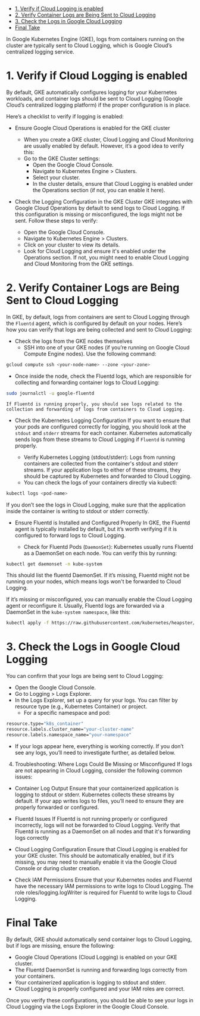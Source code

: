 - [1. Verify if Cloud Logging is enabled](#1-verify-if-cloud-logging-is-enabled)
- [2. Verify Container Logs are Being Sent to Cloud Logging](#2-verify-container-logs-are-being-sent-to-cloud-logging)
- [3. Check the Logs in Google Cloud Logging](#3-check-the-logs-in-google-cloud-logging)
- [Final Take](#final-take)


In Google Kubernetes Engine (GKE), logs from containers running on the cluster are typically sent to Cloud Logging, which is Google Cloud’s centralized logging service.

# 1. Verify if Cloud Logging is enabled
By default, GKE automatically configures logging for your Kubernetes workloads, and container logs should be sent to Cloud Logging (Google Cloud’s centralized logging platform) if the proper configuration is in place.

Here’s a checklist to verify if logging is enabled:
* Ensure Google Cloud Operations is enabled for the GKE cluster
  * When you create a GKE cluster, Cloud Logging and Cloud Monitoring are usually enabled by default. However, it’s a good idea to verify this:
  * Go to the GKE Cluster settings:
    * Open the Google Cloud Console.
    * Navigate to Kubernetes Engine > Clusters.
    * Select your cluster.
    * In the cluster details, ensure that Cloud Logging is enabled under the Operations section (if not, you can enable it here).

* Check the Logging Configuration in the GKE Cluster
GKE integrates with Google Cloud Operations by default to send logs to Cloud Logging. If this configuration is missing or misconfigured, the logs might not be sent. Follow these steps to verify:
  * Open the Google Cloud Console.
  * Navigate to Kubernetes Engine > Clusters.
  * Click on your cluster to view its details.
  * Look for Cloud Logging and ensure it's enabled under the Operations section. If not, you might need to enable Cloud Logging and Cloud Monitoring from the GKE settings.

# 2. Verify Container Logs are Being Sent to Cloud Logging
In GKE, by default, logs from containers are sent to Cloud Logging through the `Fluentd` agent, which is configured by default on your nodes. Here’s how you can verify that logs are being collected and sent to Cloud Logging:

* Check the logs from the GKE nodes themselves
  * SSH into one of your GKE nodes (if you’re running on Google Cloud Compute Engine nodes). Use the following command:
```bash
gcloud compute ssh <your-node-name> --zone <your-zone>
```
  * Once inside the node, check the Fluentd logs, which are responsible for collecting and forwarding container logs to Cloud Logging:
```bash
sudo journalctl -u google-fluentd
```
    If Fluentd is running properly, you should see logs related to the collection and forwarding of logs from containers to Cloud Logging.

* Check the Kubernetes Logging Configuration
If you want to ensure that your pods are configured correctly for logging, you should look at the `stdout` and `stderr` streams for each container. Kubernetes automatically sends logs from these streams to Cloud Logging if `Fluentd` is running properly.

  * Verify Kubernetes Logging (stdout/stderr): Logs from running containers are collected from the container's stdout and stderr streams. If your application logs to either of these streams, they should be captured by Kubernetes and forwarded to Cloud Logging.
  * You can check the logs of your containers directly via kubectl:
```bash
kubectl logs <pod-name>
```
  If you don’t see the logs in Cloud Logging, make sure that the application inside the container is writing to stdout or stderr correctly.

* Ensure Fluentd is Installed and Configured Properly
In GKE, the Fluentd agent is typically installed by default, but it’s worth verifying if it is configured to forward logs to Cloud Logging.

  * Check for Fluentd Pods (`DaemonSet`): Kubernetes usually runs Fluentd as a DaemonSet on each node. You can verify this by running:
```bash
kubectl get daemonset -n kube-system
```

This should list the fluentd DaemonSet. If it’s missing, Fluentd might not be running on your nodes, which means logs won't be forwarded to Cloud Logging.

If it’s missing or misconfigured, you can manually enable the Cloud Logging agent or reconfigure it. Usually, Fluentd logs are forwarded via a DaemonSet in the `kube-system namespace`, like this:
```bash
kubectl apply -f https://raw.githubusercontent.com/kubernetes/heapster/master/deploy/kube-fluentd-operator.yaml
```

# 3. Check the Logs in Google Cloud Logging
You can confirm that your logs are being sent to Cloud Logging:

* Open the Google Cloud Console.
* Go to Logging > Logs Explorer.
* In the Logs Explorer, set up a query for your logs. You can filter by resource type (e.g., Kubernetes Container) or project.
  * For a specific namespace and pod:
```bash
resource.type="k8s_container"
resource.labels.cluster_name="your-cluster-name"
resource.labels.namespace_name="your-namespace"
```
* If your logs appear here, everything is working correctly. If you don’t see any logs, you’ll need to investigate further, as detailed below.

4. Troubleshooting: Where Logs Could Be Missing or Misconfigured
If logs are not appearing in Cloud Logging, consider the following common issues:

* Container Log Output
Ensure that your containerized application is logging to stdout or stderr. Kubernetes collects these streams by default. If your app writes logs to files, you’ll need to ensure they are properly forwarded or configured.

* Fluentd Issues
  If Fluentd is not running properly or configured incorrectly, logs will not be forwarded to Cloud Logging. Verify that Fluentd is running as a DaemonSet on all nodes and that it's forwarding logs correctly

* Cloud Logging Configuration
    Ensure that Cloud Logging is enabled for your GKE cluster. This should be automatically enabled, but if it’s missing, you may need to manually enable it via the Google Cloud Console or during cluster creation.

* Check IAM Permissions
    Ensure that your Kubernetes nodes and Fluentd have the necessary IAM permissions to write logs to Cloud Logging. The role roles/logging.logWriter is required for Fluentd to write logs to Cloud Logging.

# Final Take
By default, GKE should automatically send container logs to Cloud Logging, but if logs are missing, ensure the following:

* Google Cloud Operations (Cloud Logging) is enabled on your GKE cluster.
* The Fluentd DaemonSet is running and forwarding logs correctly from your containers.
* Your containerized application is logging to stdout and stderr.
* Cloud Logging is properly configured and your IAM roles are correct.

Once you verify these configurations, you should be able to see your logs in Cloud Logging via the Logs Explorer in the Google Cloud Console.